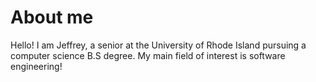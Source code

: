 # About me

Hello! I am Jeffrey, a senior at the University of Rhode Island pursuing a computer science B.S degree. My main field of interest is software engineering!
